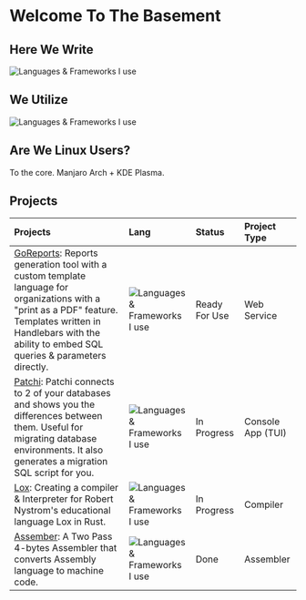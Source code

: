 # Welcome To The Basement

## Here We Write

![Languages & Frameworks I use](https://skillicons.dev/icons?i=c,cpp,rust,go,js,ts,python)

## We Utilize

![Languages & Frameworks I use](https://skillicons.dev/icons?i=nodejs,react,next,tailwind,mui,prisma,graphql,docker,aws,linux,git,mysql,postgres)

## Are We Linux Users?
To the core. Manjaro Arch + KDE Plasma.

## Projects

|Projects|Lang|Status|Project Type|
|:---|:---|:---|:---|
|[GoReports](https://github.com/okira-e/goreports): Reports generation tool with a custom template language for organizations with a "print as a PDF" feature. Templates written in Handlebars with the ability to embed SQL queries & parameters directly.|![Languages & Frameworks I use](https://skillicons.dev/icons?i=go)|Ready For Use|Web Service|
[Patchi](https://github.com/okira-e/patchi): Patchi connects to 2 of your databases and shows you the differences between them. Useful for migrating database environments. It also generates a migration SQL script for you.|![Languages & Frameworks I use](https://skillicons.dev/icons?i=go)|In Progress|Console App (TUI)|
[Lox](https://github.com/okira-e/lox-rs): Creating a compiler & Interpreter for Robert Nystrom's educational language Lox in Rust.|![Languages & Frameworks I use](https://skillicons.dev/icons?i=rust)|In Progress|Compiler|
[Assember](https://github.com/okira-e/two-pass-sicxe-assembler): A Two Pass 4-bytes Assembler that converts Assembly language to machine code.|![Languages & Frameworks I use](https://skillicons.dev/icons?i=go)|Done|Assembler|
